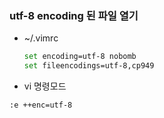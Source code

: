 ### utf-8 encoding 된 파일 열기
* ~/.vimrc
	```bash
	set encoding=utf-8 nobomb
	set fileencodings=utf-8,cp949
	```
* vi 명령모드
```
:e ++enc=utf-8
```